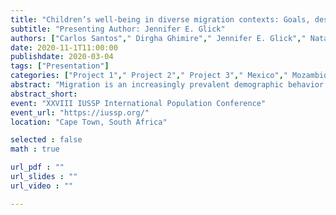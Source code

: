 ```yaml
---
title: "Children’s well-being in diverse migration contexts: Goals, design, and preliminary findings from the FAMELO project"
subtitle: "Presenting Author: Jennifer E. Glick"
authors: ["Carlos Santos"," Dirgha Ghimire"," Jennifer E. Glick"," Natalie D. Eggum-Wilkens"," Sarah R. Hayford"," Scott T. Yabiku"," Victor Agadjanian"," ",]
date: 2020-11-1T11:00:00 
publishdate: 2020-03-04
tags: ["Presentation"]
categories: ["Project 1"," Project 2"," Project 3"," Mexico"," Mozambique"," Nepal",]
abstract: "Migration is an increasingly prevalent demographic behavior that has important consequences for families and communities around the world. Families and households play a central role in shaping migration decisions; in turn, migrants can produce important economic returns to the households from which they originate. Both migration decisions and eventual remittances have important implications for children’s development and future opportunities. Yet, we know comparatively little about the dynamic role migration may play in children’s lives. A core challenge in understanding commonalities and differences in the way family migration context is linked to children’s development is the difficulty in comparing associations across studies that use different definitions of migration and different conceptualizations of children’s development. The Family Migration Context and Early Life Outcomes (FAMELO) project begins to fill these gaps by conducting comparable longitudinal surveys of children and their caregivers in households with and without migrants in three traditional sending areas: Jalisco, Mexico; Gaza, Mozambique; and Chitwan, Nepal. This paper describes the conceptual framework, preliminary field work and initial analyses of pilot data collected for the FAMELO project."
abstract_short: 
event: "XXVIII IUSSP International Population Conference"
event_url: "https://iussp.org/"
location: "Cape Town, South Africa"

selected : false
math : true

url_pdf : ""
url_slides : ""
url_video : ""

---
```

